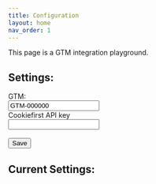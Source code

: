 ```yaml
---
title: Configuration
layout: home
nav_order: 1
---
```


This page is a GTM integration playground.

## Settings:

<form>
  <label for="gtm_id">GTM:</label><br>
  <input type="text" id="gtm_id" name="gtm_id" value="GTM-000000"><br>
  <label for="cmp">Cookiefirst API key</label><br>
  <input type="text" id="cmp" name="cmp"><br><br>
  <input type="submit" value="Save">
</form>

## Current Settings:

<div id="gtm_settings_disply"></div>

<script src="{{ site.baseurl }}{% link assets/js/gtm_settings.js %}"> </script>
<script src="{{ site.baseurl }}{% link assets/js/load_gtm.js %}"> </script>